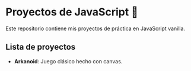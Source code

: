 # Proyectos de JavaScript 🧠

Este repositorio contiene mis proyectos de práctica en JavaScript vanilla.

## Lista de proyectos

- **Arkanoid**: Juego clásico hecho con canvas.